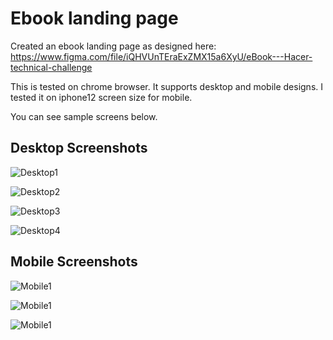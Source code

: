 # Ebook landing page

Created an ebook landing page as designed here: https://www.figma.com/file/iQHVUnTEraExZMX15a6XyU/eBook---Hacer-technical-challenge

This is tested on chrome browser. It supports desktop and mobile designs. I tested it on iphone12 screen size for mobile.

You can see sample screens below.

## Desktop Screenshots

![Desktop1](./screens/desktop1.png "Desktop screen")

![Desktop2](./screens/desktop2.png "Empty form")

![Desktop3](./screens/desktop3.png "Filled form")

![Desktop4](./screens/desktop4.png "Form error")

## Mobile Screenshots

![Mobile1](./screens/mobile1.png "Mobile screen")

![Mobile1](./screens/mobile2.png "Empty form")

![Mobile1](./screens/mobile3.png "Filled form")
